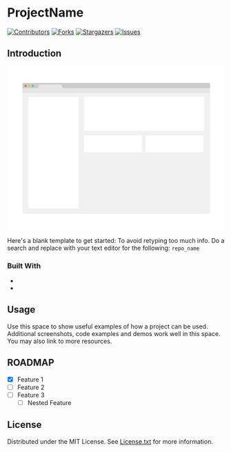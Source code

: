 # ProjectName

<!-- PROJECT SHIELDS -->

[![Contributors][contributors-shield]][contributors-url]
[![Forks][forks-shield]][forks-url]
[![Stargazers][stars-shield]][stars-url]
[![Issues][issues-shield]][issues-url]

<!-- INTRODUCTION -->

## Introduction

![Product Name Screen Shot][product-screenshot]

Here's a blank template to get started: To avoid retyping too much info. Do a search and replace with your text editor for the following: `repo_name`

### Built With

- []()
- []()

<!-- USAGE EXAMPLES -->

## Usage

Use this space to show useful examples of how a project can be used. Additional screenshots, code examples and demos work well in this space. You may also link to more resources.

<!-- ROADMAP -->

## ROADMAP

- [x] Feature 1
- [ ] Feature 2
- [ ] Feature 3
  - [ ] Nested Feature

<!-- LICENSE -->

## License

Distributed under the MIT License. See [License.txt](readme/license.txt) for more information.

<!-- MARKDOWN LINKS & IMAGES -->

[contributors-shield]: https://img.shields.io/github/contributors/watercore1/repo_name.svg?style=flat-square
[contributors-url]: https://github.com/watercore1/repo_name/graphs/contributors
[forks-shield]: https://img.shields.io/github/forks/watercore1/repo_name.svg?style=flat-square
[forks-url]: https://github.com/watercore1/repo_name/network/members
[stars-shield]: https://img.shields.io/github/stars/watercore1/repo_name.svg?style=flat-square
[stars-url]: https://github.com/watercore1/repo_name/stargazers
[issues-shield]: https://img.shields.io/github/issues/watercore1/repo_name.svg?style=flat-square
[issues-url]: https://img.shields.io/github/issues/watercore1/repo_name.svg
[license-shield]: https://img.shields.io/github/license/watercore1/repo_name.svg?style=flat-square
[product-screenshot]: readme/screenshot.png
